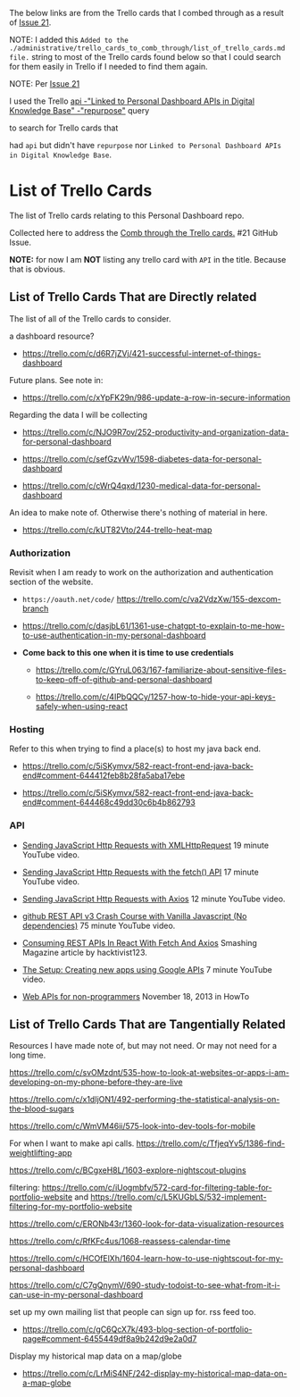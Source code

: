 <!-- ./administrative/trello_cards_to_comb_through/list_of_trello_cards.md -->

The below links are from the Trello cards that I combed through as a result of [Issue 21](https://github.com/JamieBort/Personal-Dashboard/issues/21).

NOTE: I added this `Added to the ./administrative/trello_cards_to_comb_through/list_of_trello_cards.md file.` string to most of the Trello cards found below so that I could search for them easily in Trello if I needed to find them again.

NOTE: Per [Issue 21](https://github.com/JamieBort/Personal-Dashboard/issues/21)

I used the Trello [api -"Linked to Personal Dashboard APIs in Digital Knowledge Base" -"repurpose"](https://trello.com/search?q=api%20-%22Linked%20to%20Personal%20Dashboard%20APIs%20in%20Digital%20Knowledge%20Base%22%20-%22repurpose%22) query

to search for Trello cards that

had `api` but didn't have `repurpose` nor `Linked to Personal Dashboard APIs in Digital Knowledge Base`.

# List of Trello Cards

The list of Trello cards relating to this Personal Dashboard repo.

Collected here to address the [Comb through the Trello cards.](https://github.com/JamieBort/Personal-Dashboard/issues/21) #21 GitHub Issue.

**NOTE:** for now I am **NOT** listing any trello card with `API` in the title. Because that is obvious.

## List of Trello Cards That are Directly related

The list of all of the Trello cards to consider.

a dashboard resource?

- https://trello.com/c/d6R7jZVj/421-successful-internet-of-things-dashboard

Future plans. See note in:

- https://trello.com/c/xYpFK29n/986-update-a-row-in-secure-information

Regarding the data I will be collecting

- https://trello.com/c/NJO9R7ov/252-productivity-and-organization-data-for-personal-dashboard

- https://trello.com/c/sefGzvWv/1598-diabetes-data-for-personal-dashboard

- https://trello.com/c/cWrQ4qxd/1230-medical-data-for-personal-dashboard

An idea to make note of. Otherwise there's nothing of material in here.

- https://trello.com/c/kUT82Vto/244-trello-heat-map

### Authorization

Revisit when I am ready to work on the authorization and authentication section of the website.

- `https://oauth.net/code/`
  https://trello.com/c/va2VdzXw/155-dexcom-branch

- https://trello.com/c/dasjbL61/1361-use-chatgpt-to-explain-to-me-how-to-use-authentication-in-my-personal-dashboard

- **Come back to this one when it is time to use credentials**

  - https://trello.com/c/GYruL063/167-familiarize-about-sensitive-files-to-keep-off-of-github-and-personal-dashboard

  - https://trello.com/c/4IPbQQCy/1257-how-to-hide-your-api-keys-safely-when-using-react

### Hosting

Refer to this when trying to find a place(s) to host my java back end.

- https://trello.com/c/5iSKymvx/582-react-front-end-java-back-end#comment-644412feb8b28fa5aba17ebe

- https://trello.com/c/5iSKymvx/582-react-front-end-java-back-end#comment-644468c49dd30c6b4b862793

### API

- [Sending JavaScript Http Requests with XMLHttpRequest](https://www.youtube.com/watch?v=4K33w-0-p2c) 19 minute YouTube video.

- [Sending JavaScript Http Requests with the fetch() API](https://www.youtube.com/watch?v=23hrM4saaMk&t=3s) 17 minute YouTube video.

- [Sending JavaScript Http Requests with Axios](https://www.youtube.com/watch?v=qM4G1Ai2ZpE) 12 minute YouTube video.

- [github REST API v3 Crash Course with Vanilla Javascript (No dependencies)](https://www.youtube.com/watch?v=5QlE6o-iYcE) 75 minute YouTube video.

- [Consuming REST APIs In React With Fetch And Axios](https://www.smashingmagazine.com/2020/06/rest-api-react-fetch-axios/) Smashing Magazine article by hacktivist123.

- [The Setup: Creating new apps using Google APIs](https://www.youtube.com/watch?v=DYAwYxVs2TI&list=WL&index=106) 7 minute YouTube video.

- [Web APIs for non-programmers](https://schoolofdata.org/2013/11/18/web-apis-for-non-programmers/) November 18, 2013 in HowTo

## List of Trello Cards That are Tangentially Related

Resources I have made note of, but may not need. Or may not need for a long time.

https://trello.com/c/svOMzdnt/535-how-to-look-at-websites-or-apps-i-am-developing-on-my-phone-before-they-are-live

https://trello.com/c/x1dIjON1/492-performing-the-statistical-analysis-on-the-blood-sugars

https://trello.com/c/WmVM46ii/575-look-into-dev-tools-for-mobile

For when I want to make api calls.
https://trello.com/c/TfjeqYv5/1386-find-weightlifting-app

https://trello.com/c/BCgxeH8L/1603-explore-nightscout-plugins

filtering:
https://trello.com/c/iUogmbfv/572-card-for-filtering-table-for-portfolio-website
and
https://trello.com/c/L5KUGbLS/532-implement-filtering-for-my-portfolio-website

https://trello.com/c/ERONb43r/1360-look-for-data-visualization-resources

https://trello.com/c/RfKFc4us/1068-reassess-calendar-time

https://trello.com/c/HCOfElXh/1604-learn-how-to-use-nightscout-for-my-personal-dashboard

https://trello.com/c/C7gQnymV/690-study-todoist-to-see-what-from-it-i-can-use-in-my-personal-dashboard

set up my own mailing list that people can sign up for. rss feed too.

- https://trello.com/c/gC6QcX7k/493-blog-section-of-portfolio-page#comment-6455449df8a9b242d9e2a0d7

Display my historical map data on a map/globe

- https://trello.com/c/LrMiS4NF/242-display-my-historical-map-data-on-a-map-globe
